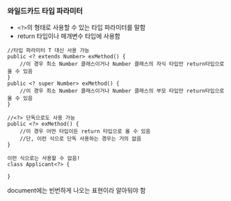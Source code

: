 ### 와일드카드 타입 파라미터
- `<?>`의 형태로 사용할 수 있는 타입 파라미터를 말함
- return 타입이나 매개변수 타입에 사용함
```
//타입 파라미터 T 대신 사용 가능
public <? extends Number> exMethod() {
	//이 경우 최소 Number 클래스이거나 Number 클래스의 자식 타입만 return타입으로 올 수 있음
}
public <? super Number> exMethod() {
	//이 경우 최소 Number 클래스이거나 Number 클래스의 부모 타입만 return타입으로 올 수 있음
} 

//<?> 단독으로도 사용 가능
public <?> exMethod() {
	//이 경우 어떤 타입이든 return 타입으로 올 수 있음
	//단, 이런 식으로 단독 사용하는 경우는 거의 없음
}
```
```
이런 식으로는 사용할 수 없음!
class Applicant<?> {
	
}
```
document에는 빈번하게 나오는 표현이라 알아둬야 함